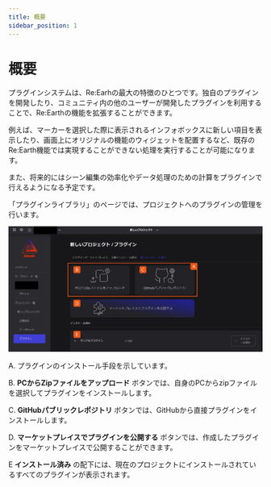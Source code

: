 ```yaml
---
title: 概要
sidebar_position: 1
---
```


# 概要

プラグインシステムは、Re:Earhの最大の特徴のひとつです。独自のプラグインを開発したり、コミュニティ内の他のユーザーが開発したプラグインを利用することで、Re:Earthの機能を拡張することができます。

例えば、マーカーを選択した際に表示されるインフォボックスに新しい項目を表示したり、画面上にオリジナルの機能のウィジェットを配置するなど、既存のRe:Earth機能では実現することができない処理を実行することが可能になります。

また、将来的にはシーン編集の効率化やデータ処理のための計算をプラグインで行えるようになる予定です。

「プラグインライブラリ」のページでは、プロジェクトへのプラグインの管理を行います。

![image](./img/1.png)

A. プラグインのインストール手段を示しています。

B. **PCからZipファイルをアップロード** ボタンでは、自身のPCからzipファイルを選択してプラグインをインストールします。

C. **GitHubパブリックレポジトリ** ボタンでは、GitHubから直接プラグインをインストールします。

D. **マーケットプレイスでプラグインを公開する** ボタンでは、作成したプラグインをマーケットプレイスで公開することができます。

E **インストール済み** の配下には、現在のプロジェクトにインストールされているすべてのプラグインが表示されます。